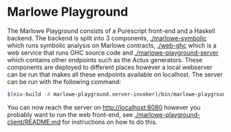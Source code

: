 # Marlowe Playground

The Marlowe Playground consists of a Purescript front-end and a Haskell backend. The backend is split into 3 components, [./marlowe-symbolic]() which runs symbolic analysis on Marlowe contracts, [./web-ghc]() which is a web service that runs GHC source code and [./marlowe-playground-server]() which contains other endpoints such as the Actus generators. These components are deployed to different places however a local webserver can be run that makes all these endpoints available on localhost. The server can be run with the following command:
```bash
$(nix-build -A marlowe-playground.server-invoker)/bin/marlowe-playground webserver
```

You can now reach the server on [http://localhost:8080]() however you probably want to run the web front-end, see [./marlowe-playground-client/README.md]() for instructions on how to do this.